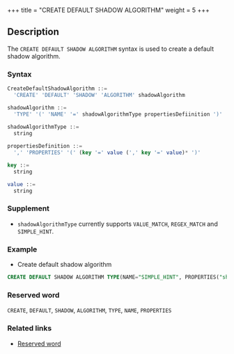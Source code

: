 +++
title = "CREATE DEFAULT SHADOW ALGORITHM"
weight = 5
+++

## Description

The `CREATE DEFAULT SHADOW ALGORITHM` syntax is used to create a default shadow algorithm.

### Syntax

```sql
CreateDefaultShadowAlgorithm ::=
  'CREATE' 'DEFAULT' 'SHADOW' 'ALGORITHM' shadowAlgorithm 

shadowAlgorithm ::=
  'TYPE' '(' 'NAME' '=' shadowAlgorithmType propertiesDefiinition ')'
    
shadowAlgorithmType ::=
  string

propertiesDefinition ::=
  ',' 'PROPERTIES' '(' (key '=' value (',' key '=' value)* ')'

key ::=
  string

value ::=
  string
```

### Supplement

- `shadowAlgorithmType` currently supports `VALUE_MATCH`, `REGEX_MATCH` and `SIMPLE_HINT`.

### Example

- Create default shadow algorithm

```sql
CREATE DEFAULT SHADOW ALGORITHM TYPE(NAME="SIMPLE_HINT", PROPERTIES("shadow"="true", "foo"="bar"));
```

### Reserved word

`CREATE`, `DEFAULT`, `SHADOW`, `ALGORITHM`, `TYPE`, `NAME`, `PROPERTIES`

### Related links

- [Reserved word](/en/reference/distsql/syntax/reserved-word/)
